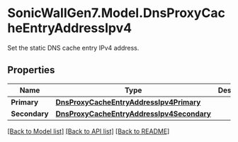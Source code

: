 # SonicWallGen7.Model.DnsProxyCacheEntryAddressIpv4
Set the static DNS cache entry IPv4 address.

## Properties

Name | Type | Description | Notes
------------ | ------------- | ------------- | -------------
**Primary** | [**DnsProxyCacheEntryAddressIpv4Primary**](DnsProxyCacheEntryAddressIpv4Primary.md) |  | [optional] 
**Secondary** | [**DnsProxyCacheEntryAddressIpv4Secondary**](DnsProxyCacheEntryAddressIpv4Secondary.md) |  | [optional] 

[[Back to Model list]](../README.md#documentation-for-models) [[Back to API list]](../README.md#documentation-for-api-endpoints) [[Back to README]](../README.md)


